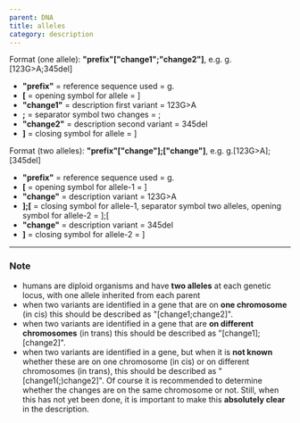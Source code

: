 ```yaml
---
parent: DNA
title: alleles
category: description
---
```


Format (one allele):   **"prefix"["change1";"change2"]**,  e.g. g.[123G>A;345del]

*	**"prefix"**  =  reference sequence used  =  g.<br>
*	**[**  =  opening symbol for allele  =  ]<br>
*	**"change1"**  =  description first variant  =  123G>A<br>
*	**;**  =  separator symbol two changes  =  ;<br>
*	**"change2"**  =  description second variant  =  345del<br>
*	**]**  =  closing symbol for allele  =  ]
 
Format (two alleles):   **"prefix"["change"];["change"]**,  e.g. g.[123G>A];[345del]

*	**"prefix"**  =  reference sequence used  =  g.<br>
*	**[**  =  opening symbol for allele-1  =  ]<br>
*	**"change"**  =  description variant  =  123G>A<br>
*	**];[**  =  closing symbol for allele-1, separator symbol two alleles, opening symbol for allele-2  =  ];[<br>
*	**"change"**  =  description variant  =  345del<br>
*	**]**  =  closing symbol for allele-2  =  ]
 
---

### Note

* humans are diploid organisms and have **two alleles** at each genetic locus, with one allele inherited from each parent
* when two variants are identified in a gene that are on **one chromosome** (in cis) this should be described as "[change1;change2]".
* when two variants are identified in a gene that are **on different chromosomes** (in trans) this should be described as "[change1];[change2]".
* when two variants are identified in a gene, but when it is **not known** whether these are on one chromosome (in cis) or on different chromosomes (in trans), this should be described as "[change1(;)change2]".  Of course it is recommended to determine whether the changes are on the same chromosome or not. Still, when this has not yet been done, it is important to make this **absolutely clear** in the description.
